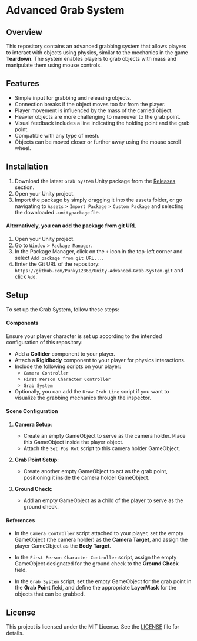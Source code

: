 # Advanced Grab System

## Overview

This repository contains an advanced grabbing system that allows players to interact with objects using physics, similar to the mechanics in the game **Teardown**. The system enables players to grab objects with mass and manipulate them using mouse controls. 

## Features

- Simple input for grabbing and releasing objects.
- Connection breaks if the object moves too far from the player.
- Player movement is influenced by the mass of the carried object.
- Heavier objects are more challenging to maneuver to the grab point.
- Visual feedback includes a line indicating the holding point and the grab point.
- Compatible with any type of mesh.
- Objects can be moved closer or further away using the mouse scroll wheel.

## Installation

1. Download the latest `Grab System` Unity package from the [Releases](https://github.com/Punky12868/Unity-Advanced-Grab-System/releases/tag/Releases) section.
2. Open your Unity project.
3. Import the package by simply dragging it into the assets folder, or go navigating to `Assets` > `Import Package` > `Custom Package` and selecting the downloaded `.unitypackage` file.

#### Alternatively, you can add the package from git URL

1. Open your Unity project.
2. Go to `Window` > `Package Manager`.
3. In the Package Manager, click on the `+` icon in the top-left corner and select `Add package from git URL...`.
4. Enter the Git URL of the repository: `https://github.com/Punky12868/Unity-Advanced-Grab-System.git` and click `Add`.

## Setup

To set up the Grab System, follow these steps:

#### Components

Ensure your player character is set up according to the intended configuration of this repository:

- Add a **Collider** component to your player.
- Attach a **Rigidbody** component to your player for physics interactions.
- Include the following scripts on your player:
  - `Camera Controller`
  - `First Person Character Controller`
  - `Grab System`
- Optionally, you can add the `Draw Grab Line` script if you want to visualize the grabbing mechanics through the inspector.

#### Scene Configuration

1. **Camera Setup**:
   - Create an empty GameObject to serve as the camera holder. Place this GameObject inside the player object.
   - Attach the `Set Pos Rot` script to this camera holder GameObject.

2. **Grab Point Setup**:
   - Create another empty GameObject to act as the grab point, positioning it inside the camera holder GameObject.

3. **Ground Check**:
   - Add an empty GameObject as a child of the player to serve as the ground check.

#### References

- In the `Camera Controller` script attached to your player, set the empty GameObject (the camera holder) as the **Camera Target**, and assign the player GameObject as the **Body Target**.
  
- In the `First Person Character Controller` script, assign the empty GameObject designated for the ground check to the **Ground Check** field.

- In the `Grab System` script, set the empty GameObject for the grab point in the **Grab Point** field, and define the appropriate **LayerMask** for the objects that can be grabbed.


## License

This project is licensed under the MIT License. See the [LICENSE](https://choosealicense.com/licenses/mit/) file for details.
